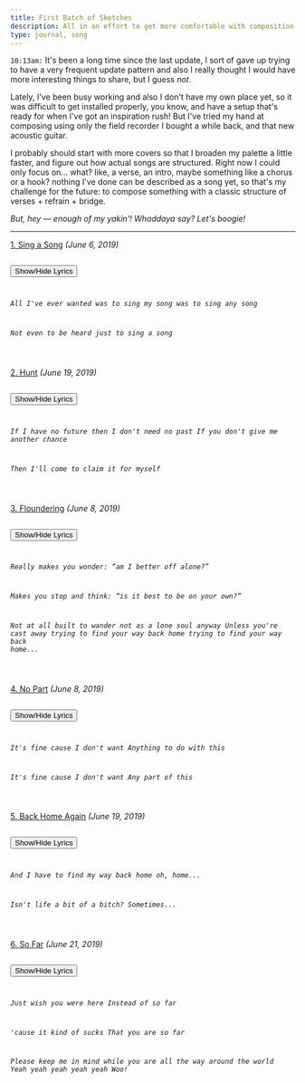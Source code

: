 ```yaml
---
title: First Batch of Sketches
description: All in an effort to get more comfortable with composition...
type: journal, song
---
```


`10:13am:` It's been a long time since the last update, I sort of gave up trying to have a very frequent update pattern and also I really thought I would have more interesting things to share, but I guess *not*.

Lately, I've been busy working and also I don't have my own place yet, so it was difficult to get installed properly, you know, and have a setup that's ready for when I've got an inspiration rush! But I've tried my hand at composing using only the field recorder I bought a while back, and that new acoustic guitar.

I probably should start with more covers so that I broaden my palette a little faster, and figure out how actual songs are structured. Right now I could only focus on... what? like, a verse, an intro, maybe something like a chorus or a hook? nothing I've done can be described as a song yet, so that's my challenge for the future: to compose something with a classic structure of verses + refrain + bridge.

*But, hey — enough of my yakin'! Whaddaya say? Let's boogie!*

***

[1. Sing a Song](/files/music/acoustic-session/1.sing-a-song.mp3) _(June 6, 2019)_

<code class="collapse">
<button type="button">Show/Hide Lyrics</button>
<em>

All I've ever wanted
was to sing my song
was to sing any song

Not even to be heard
just to sing a song

</em>
</code>

[2. Hunt](/files/music/acoustic-session/2.hunt.mp3) _(June 19, 2019)_

<code class="collapse">
<button type="button">Show/Hide Lyrics</button>
<em>

If I have no future then I don't need no past
If you don't give me another chance

Then I'll come to claim it for myself

</em>
</code>

[3. Floundering](/files/music/acoustic-session/3.floundering.mp3) _(June 8, 2019)_

<code class="collapse">
<button type="button">Show/Hide Lyrics</button>
<em>

Really makes you wonder:
“am I better off alone?”

Makes you stop and think:
“is it best to be on your own?”

Not at all built to wander
not as a lone soul anyway
Unless you're cast away
trying to find your way back home
trying to find your way back home...

</em>
</code>

[4. No Part](/files/music/acoustic-session/4.no-part.mp3) _(June 8, 2019)_

<code class="collapse">
<button type="button">Show/Hide Lyrics</button>
<em>

It's fine cause I don't want
Anything to do with this

It's fine cause I don't want
Any part of this

</em>
</code>

[5. Back Home Again](/files/music/acoustic-session/5.back-home-again.mp3) _(June 19, 2019)_

<code class="collapse">
<button type="button">Show/Hide Lyrics</button>
<em>

And I have to find my way back home
oh, home...

Isn't life a bit of a bitch?
Sometimes...

</em>
</code>

[6. So Far](/files/music/acoustic-session/6.so-far.mp3) _(June 21, 2019)_

<code class="collapse">
<button type="button">Show/Hide Lyrics</button>
<em>

Just wish you were here
Instead of so far

'cause it kind of sucks
That you are so far

Please keep me in mind while you are all the way around the world
Yeah yeah yeah yeah yeah
Woo!

</em>
</code>
